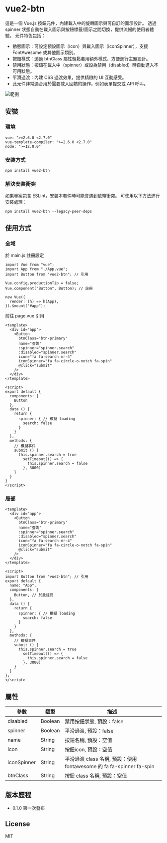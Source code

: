 # vue2-btn

這是一個 Vue.js 按鈕元件，內建載入中的旋轉圖示與可自訂的圖示設計。
透過 spinner 狀態自動在載入圖示與按鈕標籤/圖示之間切換，提供流暢的使用者體驗。
元件特色包括：

* 動態圖示：可設定預設圖示（icon）與載入圖示（iconSpinner），支援 FontAwesome 或其他圖示類別。
* 按鈕樣式：透過 btnClass 屬性輕鬆套用額外樣式，方便進行主題設計。
* 禁用狀態：按鈕在載入中（spinner）或設為禁用（disabled）時自動進入不可用狀態。
* 平滑過渡：內建 CSS 過渡效果，提供精緻的 UI 互動感受。
* 此元件非常適合用於需要載入回饋的操作，例如表單提交或 API 呼叫。

![範例](https://github.com/traveltime1221/vue2-btn/raw/main/src/assets/image/example.gif)

## 安裝

### 環境
```
vue: ">=2.6.0 <2.7.0"
vue-template-compiler: ">=2.6.0 <2.7.0"
node: ">=12.0.0"
```

### 安裝方式
```
npm install vue2-btn
```

### 解決安裝衝突
如果專案包含 ESLint，安裝本套件時可能會遇到依賴衝突。
可使用以下方法進行安裝處理：
```
npm install vue2-btn --legacy-peer-deps
```


## 使用方式

### 全域
於 main.js 註冊設定
```
import Vue from "vue";
import App from "./App.vue";
import Button from "vue2-btn"; // 引用

Vue.config.productionTip = false;
Vue.component("Button", Button); // 註冊

new Vue({
  render: (h) => h(App),
}).$mount("#app");
```

前往 page.vue 引用
```
<template>
  <div id="app">
    <Button
      btnClass='btn-primary'
      name="查詢"
      :spinner="spinner.search"
      :disabled="spinner.search"
      icon="fa fa-search mr-4"
      iconSpinner="fa fa-circle-o-notch fa-spin"
      @click="submit"
    />
  </div>
</template>

<script>
export default {
  components: {
    Button
  },
  data () {
    return {
      spinner: { // 模擬 loading
        search: false
      }
    }
  },
  methods: {
    // 模擬事件
    submit () {
      this.spinner.search = true
        setTimeout(() => {
          this.spinner.search = false
        }, 3000)
    }
  }
}
</script>
```

### 局部
```
<template>
  <div id="app">
    <Button
      btnClass='btn-primary'
      name="查詢"
      :spinner="spinner.search"
      :disabled="spinner.search"
      icon="fa fa-search mr-4"
      iconSpinner="fa fa-circle-o-notch fa-spin"
      @click="submit"
    />
  </div>
</template>

<script>
import Button from "vue2-btn"; // 引用
export default {
  name: "App",
  components: {
    Button, // 於此註冊
  },
  data () {
    return {
      spinner: { // 模擬 loading
        search: false
      }
    }
  },
  methods: {
    // 模擬事件
    submit () {
      this.spinner.search = true
        setTimeout(() => {
          this.spinner.search = false
        }, 3000)
    }
  }
};
</script>
```

## 屬性
|  參數 | 類型 | 描述 | 
| -------- | -------- | -------- | 
| disabled    | Boolean     |  禁用按鈕狀態, 預設：false   | 
| spinner    | Boolean     | 平滑過渡, 預設：false    |
| name    | String     | 按鈕名稱, 預設：空值  | 
| icon    | String     | 按鈕icon, 預設：空值 | 
| iconSpinner    | String     | 平滑過渡 class 名稱, 預設：使用fontawesome 的 fa fa-spinner fa-spin | 
| btnClass    | String     | 按鈕 class 名稱, 預設：空值|

## 版本歷程

* 0.1.0 第一次發布

## License
MIT
